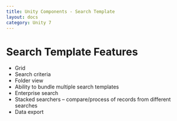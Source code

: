 ```yaml
---
title: Unity Components - Search Template
layout: docs
category: Unity 7
---
```

# Search Template Features

- Grid 
- Search criteria 
- Folder view 
- Ability to bundle multiple search templates 
- Enterprise search 
- Stacked searchers – compare/process of records from different searches
- Data export 
